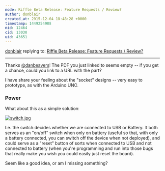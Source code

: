 ```yaml
---
node: Riffle Beta Release: Feature Requests / Review? 
author: donblair
created_at: 2015-12-04 18:48:28 +0000
timestamp: 1449254908
nid: 12464
cid: 13030
uid: 43651
---
```




[donblair](../profile/donblair) replying to: [Riffle Beta Release: Feature Requests / Review? ](../notes/donblair/11-30-2015/riffle-beta-release-feature-requests-review)

----
Thanks [@danbeavers](/profile/danbeavers)!  The PDF you just linked to seems empty -- if you get a chance, could you link to a URL with the part?  

I have share your feeling about the "socket" designs -- very easy to prototype, as with the Arduino UNO.  

### Power

What about this as a simple solution:  


[![switch.jpg](//i.publiclab.org/system/images/photos/000/013/190/medium/switch.jpg)](//i.publiclab.org/system/images/photos/000/013/190/original/switch.jpg)

I.e. the switch decides whether we are connected to USB or Battery.  It both serves as an "on/off" switch when only on battery (useful so that, with only a battery connected, you can switch off the device when not deployed), and could serve as a "reset" button of sorts when connected to USB and not connected to battery (when you're programming and run into those bugs that really make you wish you could easily just reset the board).  

Seem like a good idea, or am I missing something? 